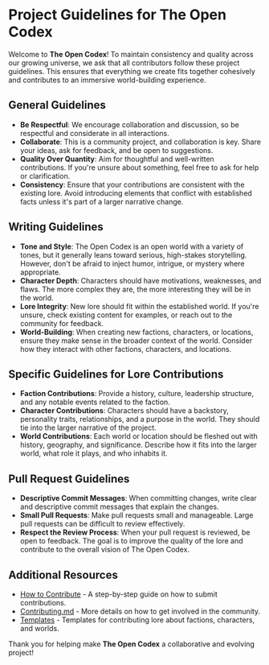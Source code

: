# Project Guidelines for The Open Codex

Welcome to **The Open Codex**! To maintain consistency and quality across our growing universe, we ask that all contributors follow these project guidelines. This ensures that everything we create fits together cohesively and contributes to an immersive world-building experience.

## General Guidelines

- **Be Respectful**: We encourage collaboration and discussion, so be respectful and considerate in all interactions.
- **Collaborate**: This is a community project, and collaboration is key. Share your ideas, ask for feedback, and be open to suggestions.
- **Quality Over Quantity**: Aim for thoughtful and well-written contributions. If you're unsure about something, feel free to ask for help or clarification.
- **Consistency**: Ensure that your contributions are consistent with the existing lore. Avoid introducing elements that conflict with established facts unless it's part of a larger narrative change.

## Writing Guidelines

- **Tone and Style**: The Open Codex is an open world with a variety of tones, but it generally leans toward serious, high-stakes storytelling. However, don't be afraid to inject humor, intrigue, or mystery where appropriate.
- **Character Depth**: Characters should have motivations, weaknesses, and flaws. The more complex they are, the more interesting they will be in the world.
- **Lore Integrity**: New lore should fit within the established world. If you're unsure, check existing content for examples, or reach out to the community for feedback.
- **World-Building**: When creating new factions, characters, or locations, ensure they make sense in the broader context of the world. Consider how they interact with other factions, characters, and locations.

## Specific Guidelines for Lore Contributions

- **Faction Contributions**: Provide a history, culture, leadership structure, and any notable events related to the faction.
- **Character Contributions**: Characters should have a backstory, personality traits, relationships, and a purpose in the world. They should tie into the larger narrative of the project.
- **World Contributions**: Each world or location should be fleshed out with history, geography, and significance. Describe how it fits into the larger world, what role it plays, and who inhabits it.

## Pull Request Guidelines

- **Descriptive Commit Messages**: When committing changes, write clear and descriptive commit messages that explain the changes.
- **Small Pull Requests**: Make pull requests small and manageable. Large pull requests can be difficult to review effectively.
- **Respect the Review Process**: When your pull request is reviewed, be open to feedback. The goal is to improve the quality of the lore and contribute to the overall vision of The Open Codex.

## Additional Resources

- [How to Contribute](how-to-contribute.md) - A step-by-step guide on how to submit contributions.
- [Contributing.md](CONTRIBUTING.md) - More details on how to get involved in the community.
- [Templates](templates/) - Templates for contributing lore about factions, characters, and worlds.

Thank you for helping make **The Open Codex** a collaborative and evolving project!

